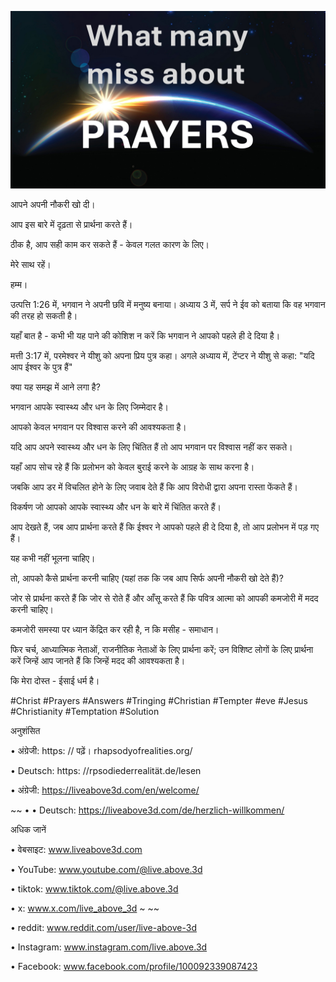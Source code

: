 ![Video cover image](../cover.jpg)

आपने अपनी नौकरी खो दी।

आप इस बारे में दृढ़ता से प्रार्थना करते हैं।

ठीक है, आप सही काम कर सकते हैं - केवल गलत कारण के लिए।

मेरे साथ रहें।

हम्म।

उत्पत्ति 1:26 में, भगवान ने अपनी छवि में मनुष्य बनाया। अध्याय 3 में, सर्प ने ईव को बताया कि वह भगवान की तरह हो सकती है।

यहाँ बात है - कभी भी यह पाने की कोशिश न करें कि भगवान ने आपको पहले ही दे दिया है।

मत्ती 3:17 में, परमेश्वर ने यीशु को अपना प्रिय पुत्र कहा। अगले अध्याय में, टेंप्टर ने यीशु से कहा: "यदि आप ईश्वर के पुत्र हैं"

क्या यह समझ में आने लगा है?

भगवान आपके स्वास्थ्य और धन के लिए जिम्मेदार है।

आपको केवल भगवान पर विश्वास करने की आवश्यकता है।

यदि आप अपने स्वास्थ्य और धन के लिए चिंतित हैं तो आप भगवान पर विश्वास नहीं कर सकते।

यहाँ आप सोच रहे हैं कि प्रलोभन को केवल बुराई करने के आग्रह के साथ करना है।

जबकि आप डर में विचलित होने के लिए जवाब देते हैं कि आप विरोधी द्वारा अपना रास्ता फेंकते हैं।

विकर्षण जो आपको आपके स्वास्थ्य और धन के बारे में चिंतित करते हैं।

आप देखते हैं, जब आप प्रार्थना करते हैं कि ईश्वर ने आपको पहले ही दे दिया है, तो आप प्रलोभन में पड़ गए हैं।

यह कभी नहीं भूलना चाहिए।

तो, आपको कैसे प्रार्थना करनी चाहिए (यहां तक ​​कि जब आप सिर्फ अपनी नौकरी खो देते हैं)?

जोर से प्रार्थना करते हैं कि जोर से रोते हैं और आँसू करते हैं कि पवित्र आत्मा को आपकी कमजोरी में मदद करनी चाहिए।

कमजोरी समस्या पर ध्यान केंद्रित कर रही है, न कि मसीह - समाधान।

फिर चर्च, आध्यात्मिक नेताओं, राजनीतिक नेताओं के लिए प्रार्थना करें; उन विशिष्ट लोगों के लिए प्रार्थना करें जिन्हें आप जानते हैं कि जिन्हें मदद की आवश्यकता है।

कि मेरा दोस्त - ईसाई धर्म है।

#Christ #Prayers #Answers #Tringing #Christian #Tempter #eve #Jesus #Christianity #Temptation #Solution

अनुशंसित

• अंग्रेजी: https: // पढ़ें। rhapsodyofrealities.org/

• Deutsch: https: //rpsodiederrealität.de/lesen

• अंग्रेजी: https://liveabove3d.com/en/welcome/

~~ • • Deutsch: https://liveabove3d.com/de/herzlich-willkommen/

अधिक जानें

• वेबसाइट: www.liveabove3d.com

• YouTube: www.youtube.com/@live.above.3d

• tiktok: www.tiktok.com/@live.above.3d

• x: www.x.com/live_above_3d ~ ~~

• reddit: www.reddit.com/user/live-above-3d

• Instagram: www.instagram.com/live.above.3d

• Facebook: www.facebook.com/profile/100092339087423